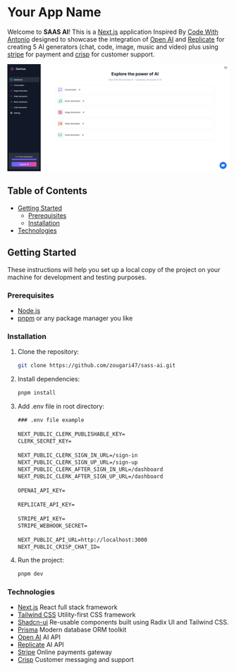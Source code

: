 # Your App Name

Welcome to **SAAS AI**! This is a [Next.js](https://nextjs.org/) application Inspired By [Code With Antonio](https://www.youtube.com/@codewithantonio) designed to showcase the integration of [Open AI](https://openai.com/) and [Replicate](https://replicate.com/) for creating 5 AI generators (chat, code, image, music and video) plus using [stripe](https://stripe.com/) for payment and [crisp](https://crisp.chat/en/) for customer support.

![App Screenshot](/public/screenshot.png)

## Table of Contents

- [Getting Started](#getting-started)
  - [Prerequisites](#prerequisites)
  - [Installation](#installation)
- [Technologies](#technologies)

## Getting Started

These instructions will help you set up a local copy of the project on your machine for development and testing purposes.

### Prerequisites

- [Node.js](https://nodejs.org/)
- [pnpm](https://pnpm.io/) or any package manager you like

### Installation

1. Clone the repository:

   ```bash
   git clone https://github.com/zougari47/sass-ai.git
   ```

2. Install dependencies:

   ```bash
   pnpm install
   ```

3. Add .env file in root directory:

   ```plaintext
   ### .env file example

   NEXT_PUBLIC_CLERK_PUBLISHABLE_KEY=
   CLERK_SECRET_KEY=

   NEXT_PUBLIC_CLERK_SIGN_IN_URL=/sign-in
   NEXT_PUBLIC_CLERK_SIGN_UP_URL=/sign-up
   NEXT_PUBLIC_CLERK_AFTER_SIGN_IN_URL=/dashboard
   NEXT_PUBLIC_CLERK_AFTER_SIGN_UP_URL=/dashboard

   OPENAI_API_KEY=

   REPLICATE_API_KEY=

   STRIPE_API_KEY=
   STRIPE_WEBHOOK_SECRET=

   NEXT_PUBLIC_API_URL=http://localhost:3000
   NEXT_PUBLIC_CRISP_CHAT_ID=
   ```

4. Run the project:
   ```bash
   pnpm dev
   ```

### Technologies

<!-- write front on every technologies it description -->

- [Next.js](https://nextjs.org/) React full stack framework
- [Tailwind CSS](https://tailwindcss.com/) Utility-first CSS framework
- [Shadcn-ui](https://ui.shadcn.com/) Re-usable components built using Radix UI and Tailwind CSS.
- [Prisma](https://www.prisma.io/) Modern database ORM toolkit
- [Open AI](https://openai.com/) AI API
- [Replicate](https://replicate.com/) AI API
- [Stripe](https://stripe.com/) Online payments gateway
- [Crisp](https://crisp.chat/en/) Customer messaging and support
